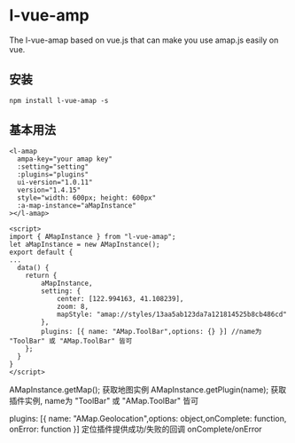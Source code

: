 # l-vue-amp
The l-vue-amap based on vue.js that can make you use amap.js easily on vue.

## 安装
    npm install l-vue-amap -s
## 基本用法
    <l-amap
      ampa-key="your amap key"
      :setting="setting"
      :plugins="plugins"
      ui-version="1.0.11"
      version="1.4.15"
      style="width: 600px; height: 600px"
      :a-map-instance="aMapInstance"
    ></l-amap>
    
    <script>
    import { AMapInstance } from "l-vue-amap";
    let aMapInstance = new AMapInstance();
    export default {
    ...
      data() {
        return {
            aMapInstance,
            setting: {
                center: [122.994163, 41.108239],
                zoom: 8,
                mapStyle: "amap://styles/13aa5ab123da7a121814525b8cb486cd"
            },
            plugins: [{ name: "AMap.ToolBar",options: {} }] //name为 "ToolBar" 或 "AMap.ToolBar" 皆可
        };
      }
    }
    </script>
    
AMapInstance.getMap();  获取地图实例
AMapInstance.getPlugin(name);  获取插件实例, name为 "ToolBar" 或 "AMap.ToolBar" 皆可

plugins: [{ name: "AMap.Geolocation",options: object,onComplete: function, onError: function }] 
定位插件提供成功/失败的回调 onComplete/onError
